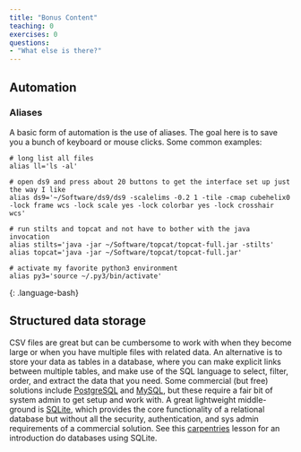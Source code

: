 ```yaml
---
title: "Bonus Content"
teaching: 0
exercises: 0
questions:
- "What else is there?"
---
```


## Automation
### Aliases
A basic form of automation is the use of aliases.
The goal here is to save you a bunch of keyboard or mouse clicks.
Some common examples:
~~~
# long list all files
alias ll='ls -al'

# open ds9 and press about 20 buttons to get the interface set up just the way I like
alias ds9='~/Software/ds9/ds9 -scalelims -0.2 1 -tile -cmap cubehelix0 -lock frame wcs -lock scale yes -lock colorbar yes -lock crosshair wcs'

# run stilts and topcat and not have to bother with the java invocation
alias stilts='java -jar ~/Software/topcat/topcat-full.jar -stilts'
alias topcat='java -jar ~/Software/topcat/topcat-full.jar'

# activate my favorite python3 environment
alias py3='source ~/.py3/bin/activate'
~~~
{: .language-bash}

## Structured data storage
CSV files are great but can be cumbersome to work with when they become large or when you have multiple files with related data.
An alternative is to store your data as tables in a database, where you can make explicit links between multiple tables, and make use of the SQL language to select, filter, order, and extract the data that you need.
Some commercial (but free) solutions include [PostgreSQL](https://www.postgresql.org/) and [MySQL](https://www.mysql.com/), but these require a fair bit of system admin to get setup and work with.
A great lightweight middle-ground is [SQLite](https://www.sqlite.org/index.html), which provides the core functionality of a relational database but without all the security, authentication, and sys admin requirements of a commercial solution.
See this [carpentries](https://swcarpentry.github.io/sql-novice-survey/) lesson for an introduction do databases using SQLite.